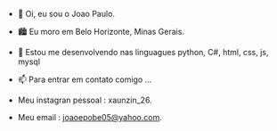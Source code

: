 - 👋 Oi, eu sou o Joao Paulo. 
- 🏙️ Eu moro em Belo Horizonte, Minas Gerais.
- 🌱 Estou me desenvolvendo nas linguagues python, C#, html, css, js, mysql
- 📫 Para entrar em contato comigo ...
  
- Meu instagran pessoal : xaunzin_26.
- Meu email : joaoepobe05@yahoo.com.
